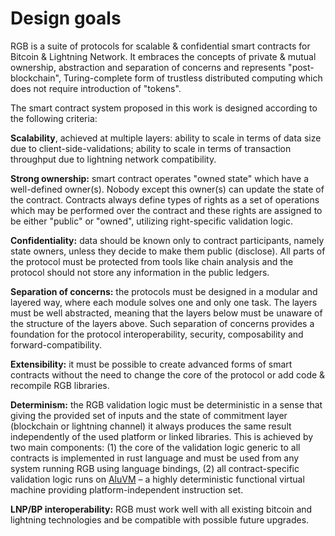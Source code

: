 # Design goals

RGB is a suite of protocols for scalable & confidential smart contracts for Bitcoin & Lightning Network. It embraces the concepts of private & mutual ownership, abstraction and separation of concerns and represents "post-blockchain", Turing-complete form of trustless distributed computing which does not require introduction of "tokens".

The smart contract system proposed in this work is designed according to the following criteria:

**Scalability**, achieved at multiple layers: ability to scale in terms of data size due to client-side-validations; ability to scale in terms of transaction throughput due to lightning network compatibility.

**Strong ownership:** smart contract operates "owned state" which have a well-defined owner(s). Nobody except this owner(s) can update the state of the contract. Contracts always define types of rights as a set of operations which may be performed over the contract and these rights are assigned to be either "public" or "owned", utilizing right-specific validation logic.

**Confidentiality:** data should be known only to contract participants, namely state owners, unless they decide to make them public (disclose). All parts of the protocol must be protected from tools like chain analysis and the protocol should not store any information in the public ledgers.

**Separation of concerns:** the protocols must be designed in a modular and layered way, where each module solves one and only one task. The layers must be well abstracted, meaning that the layers below must be unaware of the structure of the layers above. Such separation of concerns provides a foundation for the protocol interoperability, security, composability and forward-compatibility.

**Extensibility:** it must be possible to create advanced forms of smart contracts without the need to change the core of the protocol or add code & recompile RGB libraries.

**Determinism:** the RGB validation logic must be deterministic in a sense that giving the provided set of inputs and the state of commitment layer (blockchain or lightning channel) it always produces the same result independently of the used platform or linked libraries. This is achieved by two main components: (1) the core of the validation logic generic to all contracts is implemented in rust language and must be used from any system running RGB using language bindings, (2) all contract-specific validation logic runs on [AluVM](https://github.com/internet2-org/aluvm-spec) – a highly deterministic functional virtual machine providing platform-independent instruction set.

**LNP/BP interoperability:** RGB must work well with all existing bitcoin and lightning technologies and be compatible with possible future upgrades.
